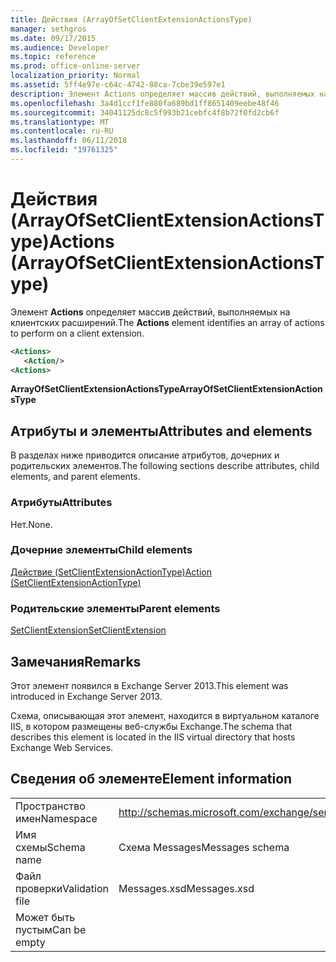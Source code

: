 ```yaml
---
title: Действия (ArrayOfSetClientExtensionActionsType)
manager: sethgros
ms.date: 09/17/2015
ms.audience: Developer
ms.topic: reference
ms.prod: office-online-server
localization_priority: Normal
ms.assetid: 5ff4e97e-c64c-4742-88ca-7cbe39e597e1
description: Элемент Actions определяет массив действий, выполняемых на клиентских расширений.
ms.openlocfilehash: 3a4d1ccf1fe880fa689bd1ff8651409eebe48f46
ms.sourcegitcommit: 34041125dc8c5f993b21cebfc4f8b72f0fd2cb6f
ms.translationtype: MT
ms.contentlocale: ru-RU
ms.lasthandoff: 06/11/2018
ms.locfileid: "19761325"
---
```

# <a name="actions-arrayofsetclientextensionactionstype"></a><span data-ttu-id="0e06a-103">Действия (ArrayOfSetClientExtensionActionsType)</span><span class="sxs-lookup"><span data-stu-id="0e06a-103">Actions (ArrayOfSetClientExtensionActionsType)</span></span>

<span data-ttu-id="0e06a-104">Элемент **Actions** определяет массив действий, выполняемых на клиентских расширений.</span><span class="sxs-lookup"><span data-stu-id="0e06a-104">The **Actions** element identifies an array of actions to perform on a client extension.</span></span> 
  
```XML
<Actions>
   <Action/>
<Actions>
```

 <span data-ttu-id="0e06a-105">**ArrayOfSetClientExtensionActionsType**</span><span class="sxs-lookup"><span data-stu-id="0e06a-105">**ArrayOfSetClientExtensionActionsType**</span></span>
## <a name="attributes-and-elements"></a><span data-ttu-id="0e06a-106">Атрибуты и элементы</span><span class="sxs-lookup"><span data-stu-id="0e06a-106">Attributes and elements</span></span>

<span data-ttu-id="0e06a-107">В разделах ниже приводится описание атрибутов, дочерних и родительских элементов.</span><span class="sxs-lookup"><span data-stu-id="0e06a-107">The following sections describe attributes, child elements, and parent elements.</span></span>
  
### <a name="attributes"></a><span data-ttu-id="0e06a-108">Атрибуты</span><span class="sxs-lookup"><span data-stu-id="0e06a-108">Attributes</span></span>

<span data-ttu-id="0e06a-109">Нет.</span><span class="sxs-lookup"><span data-stu-id="0e06a-109">None.</span></span>
  
### <a name="child-elements"></a><span data-ttu-id="0e06a-110">Дочерние элементы</span><span class="sxs-lookup"><span data-stu-id="0e06a-110">Child elements</span></span>

[<span data-ttu-id="0e06a-111">Действие (SetClientExtensionActionType)</span><span class="sxs-lookup"><span data-stu-id="0e06a-111">Action (SetClientExtensionActionType)</span></span>](action-setclientextensionactiontype.md)
  
### <a name="parent-elements"></a><span data-ttu-id="0e06a-112">Родительские элементы</span><span class="sxs-lookup"><span data-stu-id="0e06a-112">Parent elements</span></span>

[<span data-ttu-id="0e06a-113">SetClientExtension</span><span class="sxs-lookup"><span data-stu-id="0e06a-113">SetClientExtension</span></span>](setclientextension.md)
  
## <a name="remarks"></a><span data-ttu-id="0e06a-114">Замечания</span><span class="sxs-lookup"><span data-stu-id="0e06a-114">Remarks</span></span>

<span data-ttu-id="0e06a-115">Этот элемент появился в Exchange Server 2013.</span><span class="sxs-lookup"><span data-stu-id="0e06a-115">This element was introduced in Exchange Server 2013.</span></span>
  
<span data-ttu-id="0e06a-116">Схема, описывающая этот элемент, находится в виртуальном каталоге IIS, в котором размещены веб-службы Exchange.</span><span class="sxs-lookup"><span data-stu-id="0e06a-116">The schema that describes this element is located in the IIS virtual directory that hosts Exchange Web Services.</span></span>
  
## <a name="element-information"></a><span data-ttu-id="0e06a-117">Сведения об элементе</span><span class="sxs-lookup"><span data-stu-id="0e06a-117">Element information</span></span>

|||
|:-----|:-----|
|<span data-ttu-id="0e06a-118">Пространство имен</span><span class="sxs-lookup"><span data-stu-id="0e06a-118">Namespace</span></span>  <br/> |http://schemas.microsoft.com/exchange/services/2006/messages  <br/> |
|<span data-ttu-id="0e06a-119">Имя схемы</span><span class="sxs-lookup"><span data-stu-id="0e06a-119">Schema name</span></span>  <br/> |<span data-ttu-id="0e06a-120">Схема Messages</span><span class="sxs-lookup"><span data-stu-id="0e06a-120">Messages schema</span></span>  <br/> |
|<span data-ttu-id="0e06a-121">Файл проверки</span><span class="sxs-lookup"><span data-stu-id="0e06a-121">Validation file</span></span>  <br/> |<span data-ttu-id="0e06a-122">Messages.xsd</span><span class="sxs-lookup"><span data-stu-id="0e06a-122">Messages.xsd</span></span>  <br/> |
|<span data-ttu-id="0e06a-123">Может быть пустым</span><span class="sxs-lookup"><span data-stu-id="0e06a-123">Can be empty</span></span>  <br/> ||
   

